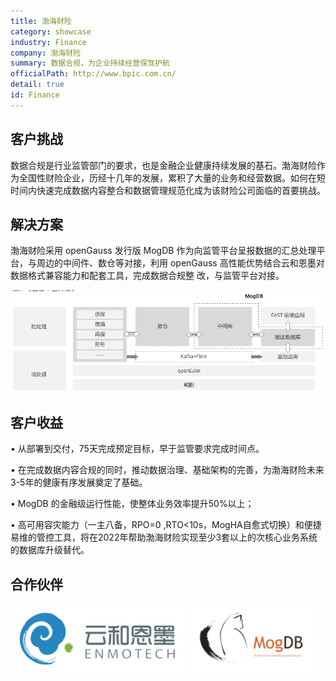 ```yaml
---
title: 渤海财险
category: showcase
industry: Finance
company: 渤海财险
summary: 数据合规，为企业持续经营保驾护航
officialPath: http://www.bpic.com.cn/
detail: true
id: Finance
---
```


## 客户挑战

数据合规是行业监管部门的要求，也是金融企业健康持续发展的基石。渤海财险作为全国性财险企业，历经十几年的发展，累积了大量的业务和经营数据。如何在短时间内快速完成数据内容整合和数据管理规范化成为该财险公司面临的首要挑战。

## 解决方案

渤海财险采用 openGauss 发行版 MogDB 作为向监管平台呈报数据的汇总处理平台，与周边的中间件、数仓等对接，利用 openGauss 高性能优势结合云和恩墨对数据格式兼容能力和配套工具，完成数据合规整
改，与监管平台对接。

<div class="case-img"><img src="./f1.png"/></div>

## 客户收益

• 从部署到交付，75天完成预定目标，早于监管要求完成时间点。

• 在完成数据内容合规的同时，推动数据治理、基础架构的完善，为渤海财险未来3-5年的健康有序发展奠定了基础。

• MogDB 的金融级运行性能，使整体业务效率提升50%以上；

• 高可用容灾能力（一主八备，RPO=0 ,RTO<10s，MogHA自愈式切换）和便捷易维的管控工具，将在2022年帮助渤海财险实现至少3套以上的次核心业务系统的数据库升级替代。

## 合作伙伴

<div class=logo>
    <img src="./yunheenmo.png"/>
    <img src="./mogdb.png"/>
</div>
